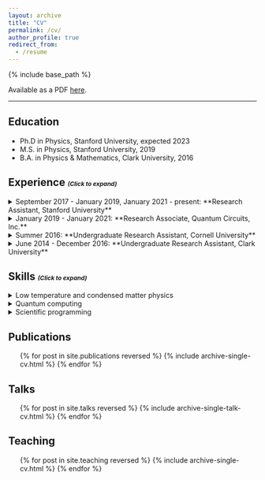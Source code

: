 ```yaml
---
layout: archive
title: "CV"
permalink: /cv/
author_profile: true
redirect_from:
  - /resume
---
```


{% include base_path %}

Available as a PDF [here](../files/cv.pdf).

-----------------------

Education
---------
* Ph.D in Physics, Stanford University, expected 2023
* M.S. in Physics, Stanford University, 2019
* B.A. in Physics & Mathematics, Clark University, 2016

Experience <span style="font-size: .75rem"><em>(Click to expand)</em></span>
----------
<!-- https://github.com/gettalong/kramdown/issues/155#issuecomment-1024896918 -->

<details markdown="1">
  <summary markdown="span">September 2017 - January 2019, January 2021 - present: **Research Assistant, Stanford University**</summary>

  * Department of Physics, Stanford University, Stanford, CA. Advisor: Kam Moler.
  * Developed open-source tools for London-Maxwell [[superscreen.rtfd.io](https://superscreen.readthedocs.io/en/latest/index.html)] and time-dependent Ginzburg-Landau (TDGL) [[py-tdgl.rtfd.io](https://py-tdgl.readthedocs.io/en/latest/)] modeling of two-dimensional superconductors with arbitrary geometry.
  * Constructed and optimized a cryogen-free variable temperature scanning SQUID microscope.
  * Implemented digital flux feedback for SQUID readout using FPGAs.
  * Publications from this period:
    - Local imaging of diamagnetism in proximity-coupled niobium nanoisland arrays on gold thin films, [Physical Review B (2022)](../_publications/2022-08-30-prb-nb-islands.md) (*Editors' suggestion*).
    - SuperScreen: An open-source package for simulating the magnetic response of two-dimensional superconducting devices, [Computer Physics Communications (2022)](../_publications/2022-07-27-compphys.md). Python package: [https://superscreen.readthedocs.io/](https://superscreen.readthedocs.io/)
    - Cryogen-free variable temperature scanning SQUID microscope, [Review of Scientific Instruments (2019)](../_publications/2019-06-25-rsi.md).
    - Imaging anisotropic vortex dynamics in FeSe, [Physical Review B (2019)](../_publications/2019-07-22-prb-fese.md).
</details>

<details markdown="1">
  <summary markdown="span">January 2019 - January 2021: **Research Associate, Quantum Circuits, Inc.**</summary>

  * Quantum Circuits, Inc. (QCI), New Haven, CT. Supervisors: Harvey Moseley, Rob Schoelkopf.
  * Characterization and modeling of superconducting devices for quantum information processing using qubits encoded in microwave cavities.
  * Deliverables from this period:
    - [SeQuencing](https://sequencing.readthedocs.io/), an open-source Python package for simulating the dynamics of open quantum systems under realistic pulse sequences.
    - **qascade**, a (closed-source) Python package for estimating noise photon numbers at all stages of a quantum control microwave signal chain based on measured or simulated RF and thermal properties of microwave components.
</details>

<details markdown="1">
  <summary markdown="span">Summer 2016: **Undergraduate Research Assistant, Cornell University**</summary>

  * Cornell Center for Materials Research, Cornell University, Ithaca, NY. Advisor: Dan Ralph.
  * Performed RF measurements and micromagnetic modeling of magnetic heterostructures for spintronics.
  * Deliverables from this period:
    - Exploring Low-Frequency ST-FMR: Simulation and Experiment [[report](../files/ccmr-final-lbvh.pdf), [slides](../files/ccmr-pres-lbvh.pdf)]
</details>

<details markdown="1">
  <summary markdown="span">June 2014 - December 2016: **Undergraduate Research Assistant, Clark University**</summary>

  * Department of Physics, Clark University, Worcester, MA. Advisor: Charles Agosta.
  * Measured the RF penetration depth of unconventional superconductors at high magnetic fields using tunnel diode oscillators.
</details>

Skills <span style="font-size: .75rem"><em>(Click to expand)</em></span>
------
<details markdown="1">
  <summary markdown="span">Low temperature and condensed matter physics</summary>

  * Cryogenic scanning probe microscopy of quantum materials and devices
  * Electromagnetic modeling of superconducting devices
  * Operation of cryogen-free dilution refrigerators
  * Instrument control and measurement automation
</details>

<details markdown="1">
  <summary markdown="span">Quantum computing</summary>

  * Automating the characterization and calibration of superconducting qubits and cavities
  * Modeling dynamics of open quantum systems (QuTiP, [SeQuencing](https://sequencing.readthedocs.io/en/latest/))
  * Dynamical decoupling noise spectroscopy
  * Software and RF electronics for quantum control
</details>

<details markdown="1">
  <summary markdown="span">Scientific programming</summary>

  * Scientific Python (numpy, scipy, matplotlib, pandas, JAX, ...)
  * MATLAB
  * Finite element methods
  * Bash, Git, and GitHub
  * Interfacing with HPC (Slurm, Ray, MPI)
</details>

Publications
------------
  <ol reversed>{% for post in site.publications reversed %}
    {% include archive-single-cv.html %}
  {% endfor %}</ol>
  
Talks
-----
  <ol reversed>{% for post in site.talks reversed %}
    {% include archive-single-talk-cv.html %}
  {% endfor %}</ol>
  
Teaching
--------
  <ul>{% for post in site.teaching reversed %}
    {% include archive-single-cv.html %}
  {% endfor %}</ul>
